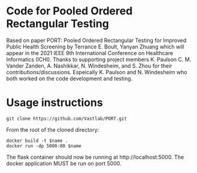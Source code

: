 # Code for  Pooled Ordered Rectangular Testing
Based on paper PORT: Pooled Ordered Rectangular Testing for Improved Public Health Screening  by Terrance E. Boult, Yanyan Zhuang  which  will appear in the 2021 IEEE 9th International Conference on Healthcare Informatics (ICHI). Thanks to supporting project members K. Paulson  C. M. Vander Zanden, A. Nashikkar, N. Windesheim, and S. Zhou   for their contributions/discussions. Espeically K. Paulson and N. Windesheim who both worked on the code development and testing. 

# Usage instructions

```git clone https://github.com/Vastlab/PORT.git```

From the root of the cloned directory:

```
docker build -t $name .
docker run -dp 5000:80 $name
```

The flask container should now be running at http://localhost:5000. The docker application MUST be run on port 5000.

